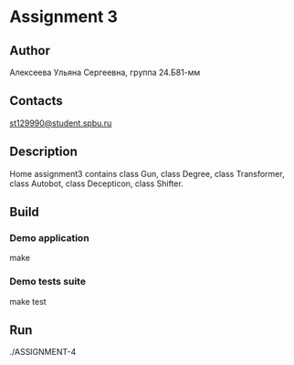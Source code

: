 # Assignment 3
## Author
Алексеева Ульяна Сергеевна, группа 24.Б81-мм
## Contacts

st129990@student.spbu.ru
## Description

Home assignment3 contains class Gun, class Degree, class Transformer, class Autobot, class Decepticon, class Shifter.

## Build

### Demo application

make

### Demo tests suite

make test


## Run
./ASSIGNMENT-4
